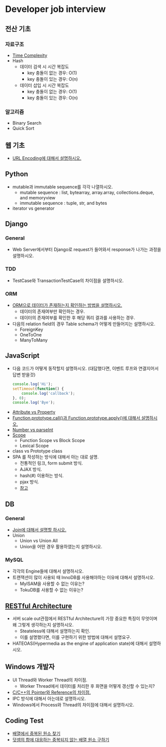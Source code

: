 # Developer job interview

## 전산 기초

### 자료구조

* [Time Complexity](https://wiki.python.org/moin/TimeComplexity)
* Hash
    * 데이터 검색 시 시간 복잡도
        * key 충돌이 없는 경우: O(1)
        * key 충돌이 있는 경우: O(n)
    * 데이터 삽입 시 시간 복잡도 
        * key 충돌이 없는 경우: O(1)
        * key 충돌이 있는 경우: O(n)

### 알고리즘

* Binary Search
* Quick Sort

## 웹 기초 

* [URL Encoding에 대해서 설명하시오.](./web/url_encoding.md)

## Python

* mutable과 immutable sequence를 각각 나열하시오.
    * mutable sequence : list, bytearray, array.array, collections.deque, and memoryview
    * immutable sequence : tuple, str, and bytes
* iterator vs generator

## Django

### General

* Web Server에서부터 Django로 request가 들어와서 response가 나가는 과정을 설명하시오.

### TDD

* TestCase와 TransactionTestCase의 차이점을 설명하시오.

### ORM

* [ORM으로 데이터가 존재하는지 확인하는 방법을 설명하시오.](../TIL_Python/Django/how_to_django/queryset_cache.md)
    * 데이터의 존재여부만 확인하는 경우.
    * 데이터의 존재여부를 확인한 후 해당 쿼리 결과를 사용하는 경우.
* 다음의 relation field의 경우 Table schema가 어떻게 만들어지는 설명하시오.
    * ForeignKey
    * OneToOne
    * ManyToMany
    
## JavaScript

* 다음 코드가 어떻게 동작할지 설명하시오. (대답했다면, 이벤트 루프와 연결지어서 답변 받을것)
    ```javascript
    console.log('Hi');
    setTimeout(function() {
        console.log('callback');
    }, 0);
    console.log('Bye');
    ```
* [Attribute vs Property](https://github.com/greenfrog82/TIL_JavaScript/tree/master/javascript/attr_vs_props)
* [Function.prototype.call()과 Function.prototype.apply()에 대해서 설명하시오.](https://github.com/greenfrog82/study/tree/master/javascript/apply%2Ccall)
* [Number vs parseInt](https://github.com/greenfrog82/study/tree/master/javascript/convert_from_string_to_number)
* [Scope](https://github.com/greenfrog82/study/tree/master/javascript/scope)
    * Function Scope vs Block Scope
    * Lexical Scope
* class vs Prototype class
* SPA 를 작성하는 방식에 대해서 아는 대로 설명.
    * 전통적인 링크, form submit 방식.
    * AJAX 방식.
    * hash(#) 이용하는 방식.
    * pjax 방식.
    * [참고](https://poiemaweb.com/js-spa)

## DB

### General

* [Join에 대해서 설명할 하시오.](./db/mysql/join/readme.md)
* Union
    * Union vs Union All
    * Union을 어떤 경우 활용하였는지 설명하시오. 

### MySQL

* 각각의 Engine들에 대해서 설명하시오.
* 트랜잭션이 많이 사용되 때 InnoDB를 사용해야하는 이유에 대해서 설명하시오.
    * MyISAM을 사용할 수 없는 이유는?
    * TokuDB를 사용할 수 없는 이유는?

## [RESTful Architecture](design/restful/readme.md)

* 서버 scale out관점에서 RESTful Architecture의 가장 중요한 특징이 무엇이며 왜 그렇게 생각하는지 설명하시오.
    * Steateless에 대해서 설명하는지 확인.
    * 이를 설명했다면, 이를 구현하기 위한 방법에 대해서 설명요구. 
* HATEOAS(Hypermedia as the engine of application state)에 대해서 설명하시오. 

## Windows 개발자

* UI Thread와 Worker Thread의 차이점. 
    * Worker Thread에서 데이터를 처리한 후 화면을 어떻게 갱신할 수 있는지?
* [C/C++의 Pointer와 Reference의 차이점.](https://github.com/greenfrog82/study/tree/master/cpp/pointer_and_reference)
* IPC 방식에 대해서 아는데로 설명하시오. 
* Windows에서 Process와 Thread의 차이점에 대해서 설명하시오. 


## Coding Test

* [배열에서 중복된 원소 찾기](https://github.com/greenfrog82/DailyCoding/tree/master/etc/find_a_duplicated_value)
* [덧셈의 합에 대응하는 중복되지 않는 배열 원소 구하기](https://github.com/greenfrog82/DailyCoding/tree/master/etc/find_numbers_of_sum_equals_with_param)
